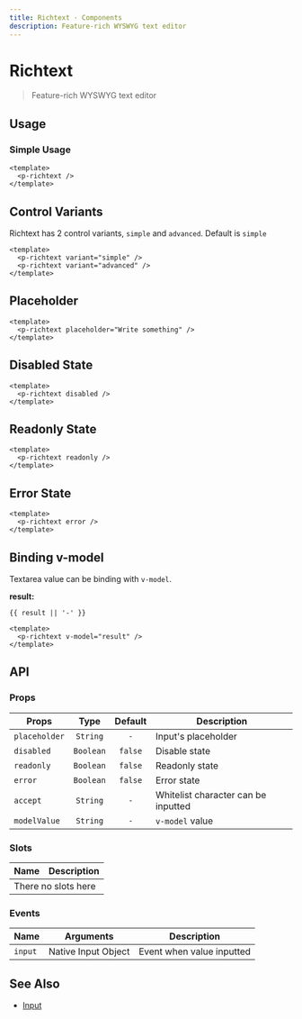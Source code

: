 ```yaml
---
title: Richtext · Components
description: Feature-rich WYSWYG text editor
---
```


<script setup>
  import pRichtext from './Richtext.vue'
  import { ref } from 'vue'

  const result = ref()
</script>

# Richtext

> Feature-rich WYSWYG text editor

## Usage

### Simple Usage

<preview>
  <p-richtext />
</preview>

```vue
<template>
  <p-richtext />
</template>
```

## Control Variants

Richtext has 2 control variants, `simple` and `advanced`. Default is `simple`

<preview class="flex-col space-y-4">
  <p-richtext variant="simple" />
  <p-richtext variant="advanced" />
</preview>

```vue
<template>
  <p-richtext variant="simple" />
  <p-richtext variant="advanced" />
</template>
```

## Placeholder

<preview>
  <p-richtext placeholder="Write something" />
</preview>

```vue
<template>
  <p-richtext placeholder="Write something" />
</template>
```

## Disabled State
<preview>
  <p-richtext disabled />
</preview>

```vue
<template>
  <p-richtext disabled />
</template>
```

## Readonly State
<preview>
  <p-richtext readonly />
</preview>

```vue
<template>
  <p-richtext readonly />
</template>
```

## Error State
<preview>
  <p-richtext error />
</preview>

```vue
<template>
  <p-richtext error />
</template>
```

## Binding v-model

Textarea value can be binding with `v-model`.

<preview>
  <p-richtext v-model="result" />
</preview>

**result:**

<pre class="truncate"><code>{{ result || '-' }}</code></pre>

```vue
<template>
  <p-richtext v-model="result" />
</template>
```

## API

### Props

| Props          |   Type    | Default | Description                         |
|----------------|:---------:|:-------:|-------------------------------------|
| `placeholder`  | `String`  |   `-`   | Input's placeholder                 |
| `disabled`     | `Boolean` | `false` | Disable state                       |
| `readonly`     | `Boolean` | `false` | Readonly state                      |
| `error`        | `Boolean` | `false` | Error state                         |
| `accept`       | `String`  |   `-`   | Whitelist character can be inputted |
| `modelValue`   | `String`  |   `-`   | `v-model` value                     |

### Slots

<table>
  <thead>
    <tr>
      <th>Name</th>
      <th>Description</th>
    </tr>
  </thead>
  <tbody>
    <tr>
      <td colspan="2" class="text-center">There no slots here</td>
    </tr>
  </tbody>
</table>

### Events

| Name    | Arguments           | Description               |
|---------|---------------------|---------------------------|
| `input` | Native Input Object | Event when value inputted |

## See Also
- [Input](/components/input/index)
